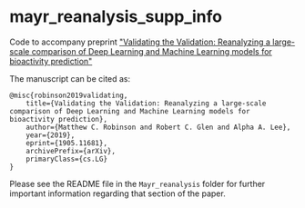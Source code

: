 # mayr_reanalysis_supp_info
Code to accompany preprint ["Validating the Validation: Reanalyzing a large-scale comparison of Deep Learning and Machine Learning models for bioactivity prediction"](https://arxiv.org/abs/1905.11681)

The manuscript can be cited as:
```
@misc{robinson2019validating,
    title={Validating the Validation: Reanalyzing a large-scale comparison of Deep Learning and Machine Learning models for bioactivity prediction},
    author={Matthew C. Robinson and Robert C. Glen and Alpha A. Lee},
    year={2019},
    eprint={1905.11681},
    archivePrefix={arXiv},
    primaryClass={cs.LG}
}
```

Please see the README file in the `Mayr_reanalysis` folder for further important information regarding that section of the paper.

<!--
If you wish to explore the data yourself, we highly suggest the use of [Google Colab](https://colab.research.google.com/). Included in this repo is the `colab_example.ipynb` notebook, with a direct link to opening the notebook in Colab. The notebook gives an example of how to load the data and uses the excellent [Altair](https://altair-viz.github.io/index.html) visualization library for data exploration. Using Colab will also avoid the annoyances of installing dependencies.

Any of the notebooks in this repo may also be opened in Colab directly from GitHub by using the `File/Open notebook...` tab in Colab. 
-->
